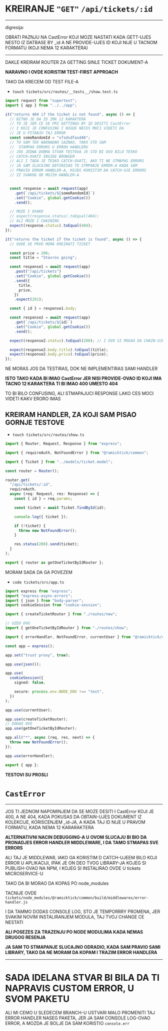 # KREIRANJE `"GET"` `/api/tickets/:id`

***

digresija:

OBRATI PAZNJU NA CastError KOJI MOZE NASTATI KADA GETT-UJES NESTO IZ DATBASE BY _id A NE PROVIDE-UJES ID KOJI NIJE U TACNOM FORMATU (KOJI NEMA 12 KARAKTERA)

***

DAKLE KREIRAM ROUTER ZA GETTING SINLE TICKET DOKUMENT-A

**NARAVNO I OVDE KORISTIM TEST-FIRST APPROACH**

TAKO DA KRECEM OD TEST FILE-A

- `touch tickets/src/routes/__tests__/show.test.ts`

```ts
import request from "supertest";
import { app } from "../../app";

it("returns 404 if the ticket is not found", async () => {
  // BITNO JE DA ID IMA 12 KARAKTERA
  // TO JE JER CE SE PRI GETTINGU BY ID DESITI CastError
  // I KOJI JE CONFUSING I NIGDE NECES MOCI VIDETI DA
  // JE U PITANJU TAJ ERROR
  const someRandomId = "sfsdsdfasd46";
  // TO SAM TEK NAKNADNO SAZNAO, TAKO STO SAM
  //  STAMPAO ERRORS U ERROH HANDLERU
  // JOS JEDNA DOBRA STVAR TESTOVA JE STO BI OVO BILO TESKO 
  // CATCH-OVATI INSIDE BROWSER
  // ALI I TADA JE TESKO CATCH-OVATI, AKO TI NE STMAPAS ERRORS
  // JA SAM SLUCAJNO DEFINISAO TO STMPANJE ERROR-A KADA SAM 
  // PRAVIO ERROR HANDLER-A, KOJEG KORISTIM DA CATCH-UJE ERRORS
  // IZ SVAKOG OD MOJIH HANDLER-A


  const response = await request(app)
    .get(`/api/tickets/${someRandomId}`)
    .set("Cookie", global.getCookie())
    .send();

  // MOZE I OVAKO
  // expect(response.status).toEqual(404);
  // ALI MOZE I CHAINING
  expect(response.status).toEqual(404);
});

it("returns the ticket if the ticket is found", async () => {
  // OVDE SE PRVO MORA KREIRATI TICKET

  const price = 206;
  const title = "Stavros going";

  const response1 = await request(app)
    .post("/api/tickets")
    .set("Cookie", global.getCookie())
    .send({
      title,
      price,
    })
    .expect(201);

  const { id } = response1.body;

  const response2 = await request(app)
    .get(`/api/tickets/${id}`)
    .set("Cookie", global.getCookie())
    .send();

  expect(response2.status).toEqual(200); // I OVO SI MOGAO DA CHAIN-UJES ALI NEMA VEZE

  expect(response2.body.title).toEqual(title);
  expect(response2.body.price).toEqual(price);
});

```

NE MORAS JOS DA TESTIRAS, DOK NE IMPLEMENTIRAS SAMI HANDLER

**ISTO TAKO KADA BI IMAO CastError JER NISI PROVIDE-OVAO ID KOJI IMA TACNO 12 KARAKTERA TI BI IMAO 400 UMESTO 404**

TO BI BILO CONFUSING, ALI STMAPAJUCI RESPONSE LAKO CES MOCI VIDETI KAKV ERORO IMAS

## KREIRAM HANDLER, ZA KOJI SAM PISAO GORNJE TESTOVE

- `touch tickets/src/routes/show.ts`

```ts
import { Router, Request, Response } from "express";

import { requireAuth, NotFoundError } from "@ramicktick/common";

import { Ticket } from "../models/ticket.model";

const router = Router();

router.get(
  "/api/tickets/:id",
  requireAuth,
  async (req: Request, res: Response) => {
    const { id } = req.params;

    const ticket = await Ticket.findById(id);

    console.log({ ticket });

    if (!ticket) {
      throw new NotFoundError();
    }

    res.status(200).send(ticket);
  }
);

export { router as getOneTicketByIdRouter };

```

MORAM SADA DA GA POVEZEM

- `code tickets/src/app.ts`

```ts
import express from "express";
import "express-async-errors";
import { json } from "body-parser";
import cookieSession from "cookie-session";

import { createTicketRouter } from "./routes/new";

// UZEO OVO
import { getOneTicketByIdRouter } from "./routes/show";

import { errorHandler, NotFoundError, currentUser } from "@ramicktick/common";

const app = express();

app.set("trust proxy", true);

app.use(json());

app.use(
  cookieSession({
    signed: false,

    secure: process.env.NODE_ENV !== "test",
  })
);

app.use(currentUser);

app.use(createTicketRouter);
// DODAO OVO
app.use(getOneTicketByIdRouter);

app.all("*", async (req, res, next) => {
  throw new NotFoundError();
});

app.use(errorHandler);

export { app };

```

**TESTOVI SU PROSLI**


# `CastError`

***

JOS TI JEDNOM NAPOMINJEM DA SE MOZE DESITI I CastError KOJI JE 400, A NE 404, KADA POKUSAS DA OBTAIN-UJES DOKUMENT IZ KOLEKCIJE, KORISCENJEM _id-JA, A KADA TAJ ID NIJE U PRAVOM FORMATU, KADA NEMA 12 KARARAKTERA

**ALTERNATIVNI NACIN DEBUGGING-A U OVOM SLUCAJU BI BIO DA PRONADJES ERROR HANDLER MIDDLEWARE, I DA TAMO STMAPAS SVE ERRORS**

ALI TAJ JE MIDDLEWAR, IAKO GA KORISTIM D CATCH-UJEEM BILO KOJI ERROR U APLIKACIJI, IPAK JE ON DEO TVOG LIBRARY-JA KOJEG SI PUBLISH-OVAO NA NPM, I KOJEG SI INSTALIRAO OVDE U tickets MICROSERVICE-U

TAKO DA BI MORAO DA KOPAS PO node_modules

TACNIJE OVDE `tickets/node_modules/@ramicktick/common/build/middlewares/error-handler.js`

I DA TAMMO DODAS CONSOLE LOG, STO JE TEMPORRRY PROMENA, JER SVAKIM NOVIM INSTALIRANJEM MODULA, TAJ TVOJ CHANGE CE NESTATI

**ALI POSEZES ZA TRAZENJU PO NODE MODULIMA KADA NEMAS DRUGOG RESENJA**

**JA SAM TO STMAPANJE SLUCAJNO ODRADIO, KADA SAM PRAVIO SAMI LIBRARY, TAKO DA NE MORAM DA KOPAM I TRAZIM ERROR HANDLERA**

***

# SADA IDELANA STVAR BI BILA DA TI NAPRAVIS CUSTOM ERROR, U SVOM PAKETU 

ALI MI CEMO U SLEDECEM BRANCH-U USTVARI MALO PROMENITI TAJ ERROR HANDLER NASEG PAKETA, JER JA SAM CONSOLE LOG-OVAO ERROR, A MOZDA JE BOLJE DA SAM KORISTIO `console.err`
